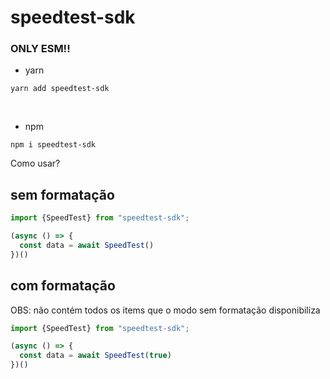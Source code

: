 # speedtest-sdk

### ONLY ESM!!

- yarn
```
yarn add speedtest-sdk
```
<br />

- npm
```
npm i speedtest-sdk
```

Como usar?

## sem formatação
```js
import {SpeedTest} from "speedtest-sdk";

(async () => {
  const data = await SpeedTest()
})()
```

## com formatação
OBS: não contém todos os items que o modo sem formatação disponibiliza 

```js
import {SpeedTest} from "speedtest-sdk";

(async () => {
  const data = await SpeedTest(true)
})()
```
